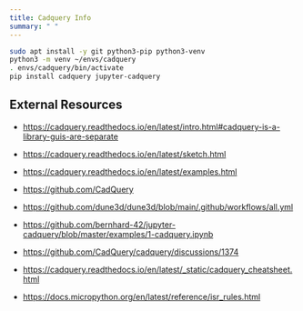```yaml
---
title: Cadquery Info
summary: " "
---
```


```bash
sudo apt install -y git python3-pip python3-venv
python3 -m venv ~/envs/cadquery
. envs/cadquery/bin/activate
pip install cadquery jupyter-cadquery
```
## External Resources


* <https://cadquery.readthedocs.io/en/latest/intro.html#cadquery-is-a-library-guis-are-separate>
* <https://cadquery.readthedocs.io/en/latest/sketch.html>
* <https://cadquery.readthedocs.io/en/latest/examples.html>
* <https://github.com/CadQuery>

* <https://github.com/dune3d/dune3d/blob/main/.github/workflows/all.yml>
* <https://github.com/bernhard-42/jupyter-cadquery/blob/master/examples/1-cadquery.ipynb>
* <https://github.com/CadQuery/cadquery/discussions/1374>
* <https://cadquery.readthedocs.io/en/latest/_static/cadquery_cheatsheet.html>
* <https://docs.micropython.org/en/latest/reference/isr_rules.html>
